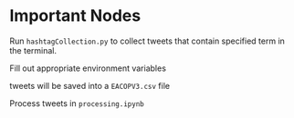 # Important Nodes

Run `hashtagCollection.py` to collect tweets that contain specified term in the terminal.

Fill out appropriate environment variables

tweets will be saved into a `EACOPV3.csv` file

Process tweets in `processing.ipynb`
